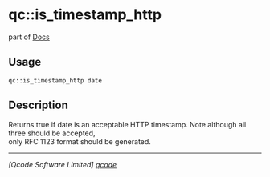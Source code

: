 qc::is_timestamp_http
=====================

part of [Docs](../index.md)

Usage
-----
`qc::is_timestamp_http date`

Description
-----------
Returns true if date is an acceptable HTTP timestamp. Note although all three should be accepted,<br/>only RFC 1123 format should be generated.

----------------------------------
*[Qcode Software Limited] [qcode]*

[qcode]: http://www.qcode.co.uk "Qcode Software"